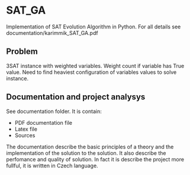 # SAT_GA
Implementation of SAT Evolution Algorithm in Python. For all details see documentation/karimmik_SAT_GA.pdf

## Problem
3SAT instance with weighted variables. Weight count if variable has True value. Need to find heaviest configuration of variables values to solve instance.

## Documentation and project analysys
See documentation folder. It is contain:
- PDF documentation file
- Latex file
- Sources

The documentation describe the basic principles of a theory and the implementation of the solution to the solution. It also describe the perfomance and quality of solution. In fact it is describe the project more fullful, it is written in Czech language.
